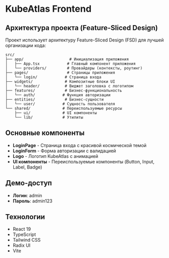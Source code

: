 # KubeAtlas Frontend

## Архитектура проекта (Feature-Sliced Design)

Проект использует архитектуру Feature-Sliced Design (FSD) для лучшей организации кода:

```
src/
├── app/                    # Инициализация приложения
│   ├── App.tsx            # Главный компонент приложения
│   └── providers/         # Провайдеры (контексты, роутинг)
├── pages/                 # Страницы приложения
│   └── login/            # Страница входа
├── widgets/              # Композитные блоки UI
│   └── header/           # Виджет заголовка с логотипом
├── features/             # Бизнес-функциональность
│   └── auth/            # Функция авторизации
├── entities/             # Бизнес-сущности
│   └── user/            # Сущность пользователя
└── shared/              # Переиспользуемые ресурсы
    ├── ui/              # UI компоненты
    └── lib/             # Утилиты
```

## Основные компоненты

- **LoginPage** - Страница входа с красивой космической темой
- **LoginForm** - Форма авторизации с валидацией
- **Logo** - Логотип KubeAtlas с анимацией
- **UI компоненты** - Переиспользуемые компоненты (Button, Input, Label, Badge)

## Демо-доступ

- **Логин**: admin
- **Пароль**: admin123

## Технологии

- React 19
- TypeScript
- Tailwind CSS
- Radix UI
- Vite
